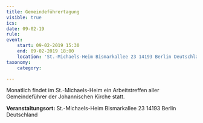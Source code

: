 ```yaml
---
title: Gemeindeführertagung
visible: true
ics: 
date: 09-02-19
rule: 
event:
	start: 09-02-2019 15:30
	end: 09-02-2019 18:00
	location: 'St.-Michaels-Heim Bismarkallee 23 14193 Berlin Deutschland'
taxonomy:
	category: 

---
```

Monatlich findet im St.-Michaels-Heim ein Arbeitstreffen aller Gemeindeführer der Johannischen Kirche statt.


**Veranstaltungsort:** St.-Michaels-Heim
Bismarkallee 23
14193 Berlin
Deutschland

